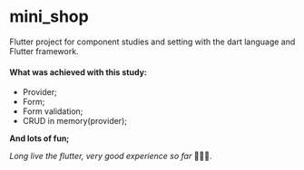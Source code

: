 # mini_shop

Flutter project for component studies and setting with the dart language and Flutter framework. 

#### What was achieved with this study:
- Provider;
- Form;
- Form validation;
- CRUD in memory(provider);

**And lots of fun;**

_Long live the flutter, very good experience so far_ 🙌🏽🥰.